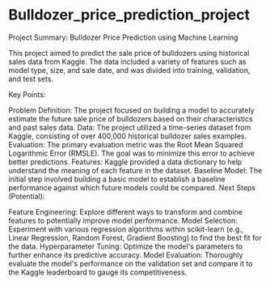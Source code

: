 # Bulldozer_price_prediction_project
Project Summary: Bulldozer Price Prediction using Machine Learning

This project aimed to predict the sale price of bulldozers using historical sales data from Kaggle. The data included a variety of features such as model type, size, and sale date, and was divided into training, validation, and test sets.

Key Points:

Problem Definition: The project focused on building a model to accurately estimate the future sale price of bulldozers based on their characteristics and past sales data.
Data: The project utilized a time-series dataset from Kaggle, consisting of over 400,000 historical bulldozer sales examples.
Evaluation: The primary evaluation metric was the Root Mean Squared Logarithmic Error (RMSLE). The goal was to minimize this error to achieve better predictions.
Features: Kaggle provided a data dictionary to help understand the meaning of each feature in the dataset.
Baseline Model: The initial step involved building a basic model to establish a baseline performance against which future models could be compared.
Next Steps (Potential):

Feature Engineering: Explore different ways to transform and combine features to potentially improve model performance.
Model Selection: Experiment with various regression algorithms within scikit-learn (e.g., Linear Regression, Random Forest, Gradient Boosting) to find the best fit for the data.
Hyperparameter Tuning: Optimize the model's parameters to further enhance its predictive accuracy.
Model Evaluation: Thoroughly evaluate the model's performance on the validation set and compare it to the Kaggle leaderboard to gauge its competitiveness.
